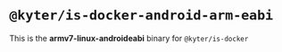 # `@kyter/is-docker-android-arm-eabi`

This is the **armv7-linux-androideabi** binary for `@kyter/is-docker`
